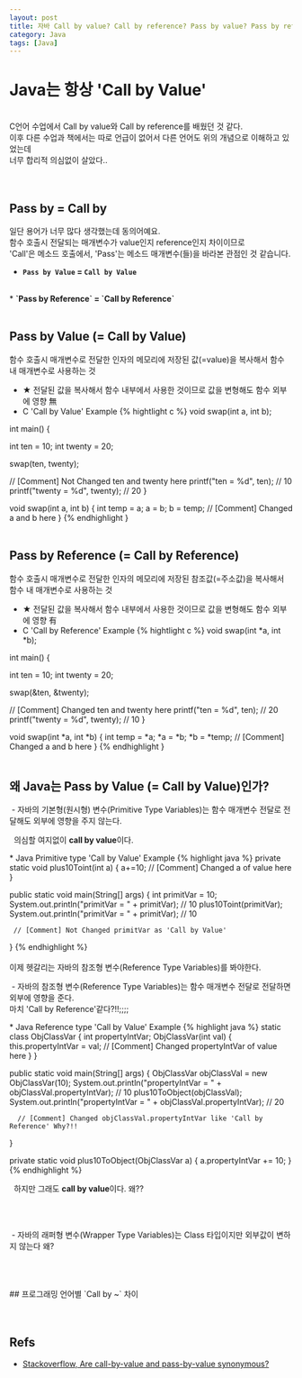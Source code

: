 ```yaml
---
layout: post
title: 자바 Call by value? Call by reference? Pass by value? Pass by reference?
category: Java
tags: [Java]
---
```


# Java는 항상 'Call by Value'
<br/>
C언어 수업에서 Call by value와 Call by reference를 배웠던 것 같다.<br>
이후 다른 수업과 책에서는 따로 언급이 없어서 다른 언어도 위의 개념으로 이해하고 있었는데<br>
너무 합리적 의심없이 살았다..<br>
<br/><br/>

## Pass by = Call by
일단 용어가 너무 많다 생각했는데 동의어예요.<br/>
함수 호출시 전달되는 매개변수가 value인지 reference인지 차이이므로<br/>
'Call'은 메소드 호출에서, 'Pass'는 메소드 매개변수(들)을 바라본 관점인 것 같습니다.<br/>
* <strong>`Pass by Value` = `Call by Value`</strong>
<br/>
* <strong>`Pass by Reference` = `Call by Reference`</strong>
<br/>
<br/>

## Pass by Value (= Call by Value)
함수 호출시 매개변수로 전달한 인자의 메모리에 저장된 값(=value)을 복사해서 함수 내 매개변수로 사용하는 것<br>
* ★ 전달된 값을 복사해서 함수 내부에서 사용한 것이므로 값을 변형해도 함수 외부에 영향 無
* C 'Call by Value' Example
{% hightlight c %}
void swap(int a, int b);

int main() {

   int ten = 10;
   int twenty = 20;

   swap(ten, twenty);

   // [Comment] Not Changed ten and twenty here 
   printf("ten = %d", ten); // 10
   printf("twenty = %d", twenty); // 20
}

void swap(int a, int b) {
 int temp = a;
 a = b;
 b = temp;
 // [Comment] Changed a and b here 
}
{% endhighlight }
<br/>
<br/>

## Pass by Reference (= Call by Reference)
함수 호출시 매개변수로 전달한 인자의 메모리에 저장된 참조값(=주소값)을 복사해서 함수 내 매개변수로 사용하는 것<br>
* ★ 전달된 값을 복사해서 함수 내부에서 사용한 것이므로 값을 변형해도 함수 외부에 영향 有
* C 'Call by Reference' Example
{% hightlight c %}
void swap(int *a, int *b);

int main() {

   int ten = 10;
   int twenty = 20;

   swap(&ten, &twenty);

   // [Comment] Changed ten and twenty here 
   printf("ten = %d", ten); // 20
   printf("twenty = %d", twenty); // 10
}

void swap(int *a, int *b) {
 int temp = *a;
 *a = *b;
 *b = *temp;
 // [Comment] Changed a and b here 
}
{% endhighlight }
<br/>
<br/>

## 왜 Java는 Pass by Value (= Call by Value)인가?
<p>&nbsp;- 자바의 기본형(원시형) 변수(Primitive Type Variables)는 함수 매개변수 전달로 전달해도 외부에 영향을 주지 않는다.</p>
<p>&nbsp;&nbsp;의심할 여지없이 <strong>call by value</strong>이다.</p>
* Java Primitive type 'Call by Value' Example
 {% highlight java %}
 private static void plus10Toint(int a) {
    a+=10;
    // [Comment] Changed a of value here
 }
 
 public static void main(String[] args) {
     int primitVar = 10;
     System.out.println("primitVar = " + primitVar); // 10
     plus10Toint(primitVar);
     System.out.println("primitVar = " + primitVar); // 10
     
     // [Comment] Not Changed primitVar as 'Call by Value'
 }
 {% endhighlight %}
<br/>
<br/>
이제 헷갈리는 자바의 참조형 변수(Reference Type Variables)를 봐야한다.<br/>
<p>&nbsp;- 자바의 참조형 변수(Reference Type Variables)는 함수 매개변수 전달로 전달하면 외부에 영향을 준다. <br/>
마치 'Call by Reference'같다?!!;;;;</p>
* Java Reference type 'Call by Value' Example
 {% highlight java %}
 static class ObjClassVar {
     int propertyIntVar;
     ObjClassVar(int val) {
         this.propertyIntVar = val;
         // [Comment] Changed propertyIntVar of value here
     }
 }
 
 public static void main(String[] args) {
      ObjClassVar objClassVal = new ObjClassVar(10);
      System.out.println("propertyIntVar = " + objClassVal.propertyIntVar); // 10
      plus10ToObject(objClassVal);
      System.out.println("propertyIntVar = " + objClassVal.propertyIntVar); // 20
      
      // [Comment] Changed objClassVal.propertyIntVar like 'Call by Reference' Why?!!
 }
 
 private static void plus10ToObject(ObjClassVar a) {
     a.propertyIntVar += 10;
 }
 {% endhighlight %}
<p>&nbsp;&nbsp;하지만 그래도 <strong>call by value</strong>이다. 왜??</p>


<br/>
<br/>
<p>&nbsp;- 자바의 래퍼형 변수(Wrapper Type Variables)는 Class 타입이지만 외부값이 변하지 않는다 왜?</p>
<br/>
<br/>
<br/>
## 프로그래밍 언어별 `Call by ~` 차이



<br/>
<br/>
<br/>

## Refs

* [Stackoverflow, Are call-by-value and pass-by-value synonymous?](https://stackoverflow.com/a/4987266)

